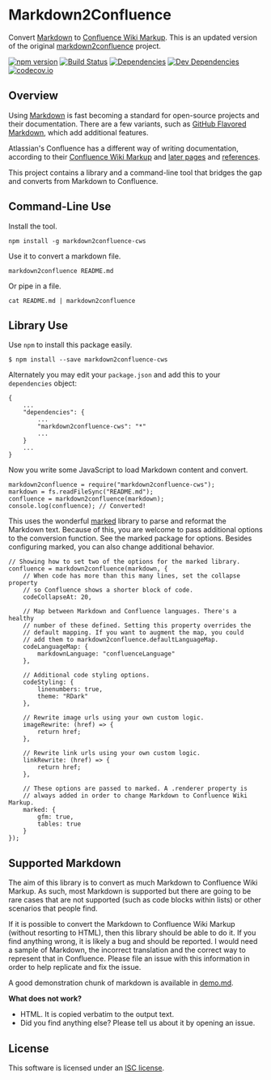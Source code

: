 Markdown2Confluence
===================

Convert [Markdown] to [Confluence Wiki Markup]. This is an updated version of the original [markdown2confluence](https://github.com/chunpu/markdown2confluence) project.

[![npm version][npm-badge]][npm-link]
[![Build Status][travis-badge]][travis-link]
[![Dependencies][dependencies-badge]][dependencies-link]
[![Dev Dependencies][devdependencies-badge]][devdependencies-link]
[![codecov.io][codecov-badge]][codecov-link]


Overview
--------

Using [Markdown] is fast becoming a standard for open-source projects and their documentation. There are a few variants, such as [GitHub Flavored Markdown], which add additional features.

Atlassian's Confluence has a different way of writing documentation, according to their [Confluence Wiki Markup] and [later pages](https://confluence.atlassian.com/display/DOC/Confluence+Wiki+Markup) and [references](https://roundcorner.atlassian.net/secure/WikiRendererHelpAction.jspa?section=all).

This project contains a library and a command-line tool that bridges the gap and converts from Markdown to Confluence.


Command-Line Use
----------------

Install the tool.

    npm install -g markdown2confluence-cws

Use it to convert a markdown file.

    markdown2confluence README.md

Or pipe in a file.

    cat README.md | markdown2confluence


Library Use
-----------

Use `npm` to install this package easily.

    $ npm install --save markdown2confluence-cws

Alternately you may edit your `package.json` and add this to your `dependencies` object:

    {
        ...
        "dependencies": {
            ...
            "markdown2confluence-cws": "*"
            ...
        }
        ...
    }

Now you write some JavaScript to load Markdown content and convert.

    markdown2confluence = require("markdown2confluence-cws");
    markdown = fs.readFileSync("README.md");
    confluence = markdown2confluence(markdown);
    console.log(confluence); // Converted!

This uses the wonderful [marked](https://www.npmjs.com/package/marked) library to parse and reformat the Markdown text. Because of this, you are welcome to pass additional options to the conversion function. See the marked package for options. Besides configuring marked, you can also change additional behavior.

    // Showing how to set two of the options for the marked library.
    confluence = markdown2confluence(markdown, {
        // When code has more than this many lines, set the collapse property
        // so Confluence shows a shorter block of code.
        codeCollapseAt: 20,

        // Map between Markdown and Confluence languages. There's a healthy
        // number of these defined. Setting this property overrides the
        // default mapping. If you want to augment the map, you could
        // add them to markdown2confluence.defaultLanguageMap.
        codeLanguageMap: {
            markdownLanguage: "confluenceLanguage"
        },

        // Additional code styling options.
        codeStyling: {
            linenumbers: true,
            theme: "RDark"
        },

        // Rewrite image urls using your own custom logic.
        imageRewrite: (href) => {
            return href;
        },

        // Rewrite link urls using your own custom logic.
        linkRewrite: (href) => {
            return href;
        },

        // These options are passed to marked. A .renderer property is
        // always added in order to change Markdown to Confluence Wiki Markup.
        marked: {
            gfm: true,
            tables: true
        }
    });


Supported Markdown
------------------

The aim of this library is to convert as much Markdown to Confluence Wiki Markup. As such, most Markdown is supported but there are going to be rare cases that are not supported (such as code blocks within lists) or other scenarios that people find.

If it is possible to convert the Markdown to Confluence Wiki Markup (without resorting to HTML), then this library should be able to do it. If you find anything wrong, it is likely a bug and should be reported. I would need a sample of Markdown, the incorrect translation and the correct way to represent that in Confluence. Please file an issue with this information in order to help replicate and fix the issue.

A good demonstration chunk of markdown is available in [demo.md](demo.md).

**What does not work?**

* HTML. It is copied verbatim to the output text.
* Did you find anything else? Please tell us about it by opening an issue.


License
-------

This software is licensed under an [ISC license][LICENSE].


[codecov-badge]: https://img.shields.io/codecov/c/github/connected-world-services/markdown2confluence-cws/master.svg
[codecov-link]: https://codecov.io/github/connected-world-services/markdown2confluence-cws?branch=master
[Confluence Wiki Markup]: https://confluence.atlassian.com/display/CONF42/Confluence+Wiki+Markup
[dependencies-badge]: https://img.shields.io/david/connected-world-services/markdown2confluence-cws.svg
[dependencies-link]: https://david-dm.org/connected-world-services/markdown2confluence-cws
[devdependencies-badge]: https://img.shields.io/david/dev/connected-world-services/markdown2confluence-cws.svg
[devdependencies-link]: https://david-dm.org/connected-world-services/markdown2confluence-cws#info=devDependencies
[GitHub Flavored Markdown]: https://guides.github.com/features/mastering-markdown/
[LICENSE]: LICENSE.md
[Markdown]: http://daringfireball.net/projects/markdown/syntax
[npm-badge]: https://img.shields.io/npm/v/markdown2confluence-cws.svg
[npm-link]: https://npmjs.org/package/markdown2confluence-cws
[travis-badge]: https://img.shields.io/travis/connected-world-services/markdown2confluence-cws/master.svg
[travis-link]: http://travis-ci.org/connected-world-services/markdown2confluence-cws
